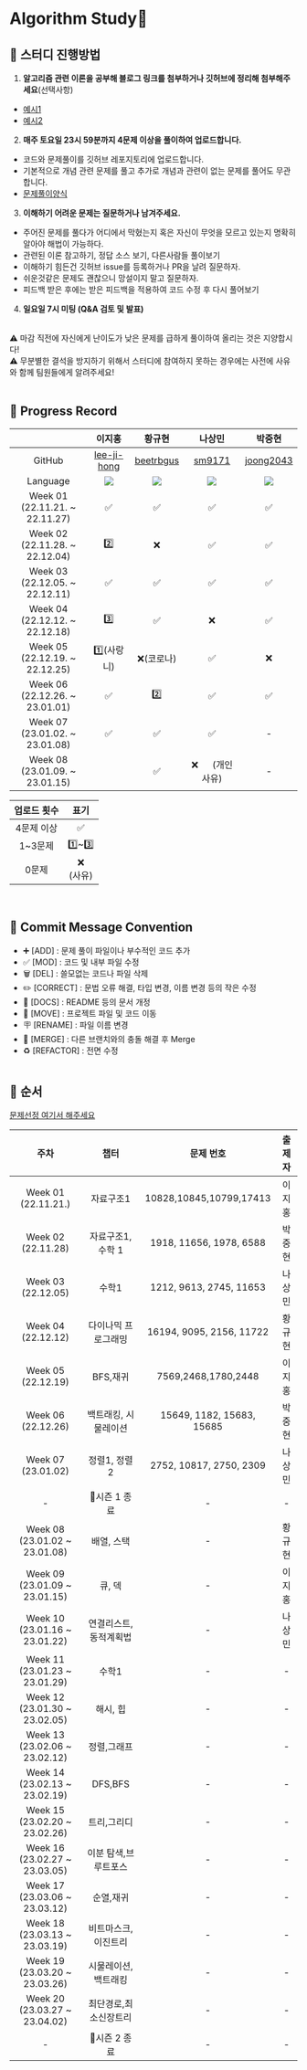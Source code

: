 # Algorithm Study📝

## 📍 스터디 진행방법
1. <b>알고리즘 관련 이론을 공부해 블로그 링크를 첨부하거나 깃허브에 정리해 첨부해주세요</b>(선택사항)
  - [예시1](https://gmlwjd9405.github.io/2018/05/06/algorithm-bubble-sort.html )
  - [예시2](https://github.com/AlgorismTest/coding-test-study/tree/main/%EC%9D%B4%EC%A7%80%ED%99%8D/%EA%B0%9C%EB%85%90%EC%A0%95%EB%A6%AC/1%EC%A3%BC%EC%B0%A8)

2. <b>매주 토요일 23시 59분까지 <b>4문제</b> 이상을 풀이하여 업로드합니다.</b>
  - 코드와 문제풀이를 깃허브 레포지토리에 업로드합니다. 
  - 기본적으로 개념 관련 문제를 풀고 추가로 개념과 관련이 없는 문제를 풀어도 무관합니다.
  - [문제풀이양식](https://github.com/AlgorismTest/coding-test-study/blob/main/solution%20template.md)
  
3. <b>이해하기 어려운 문제는 질문하거나 남겨주세요.</b>
  - 주어진 문제를 풀다가 어디에서 막혔는지 혹은 자신이 무엇을 모르고 있는지 명확히 알아야 해법이 가능하다.
  - 관련된 이론 참고하기, 정답 소스 보기, 다른사람들 풀이보기
  - 이해하기 힘든건 깃허브 issue를 등록하거나 PR을 날려 질문하자.
  - 쉬운것같은 문제도 괜찮으니 망설이지 말고 질문하자.
  - 피드백 받은 후에는 받은 피드백을 적용하여 코드 수정 후 다시 풀어보기
  
4. <b>일요일 7시 미팅 (Q&A 검토 및 발표)</b>
</br>
⚠️ 마감 직전에 자신에게 난이도가 낮은 문제를 급하게 풀이하여 올리는 것은 지양합시다!</br>
⚠️ 무분별한 결석을 방지하기 위해서 스터디에 참여하지 못하는 경우에는 사전에 사유와 함께 팀원들에게 알려주세요!
<br></br>

## 📍 Progress Record
|                                    | 이지홍 | 황규현 |                                                나상민                                                |                                                박중현                                                |
|:----------------------------------:| :---: | :---: |:-------------------------------------------------------------------------------------------------:|:-------------------------------------------------------------------------------------------------:|
|               GitHub               | [lee-ji-hong](https://github.com/lee-ji-hong) | [beetrbgus](https://github.com/beetrbgus) |                                [sm9171](https://github.com/sm9171)                                |                             [joong2043](https://github.com/joong2043)                             |
|              Language              | <img src="https://img.shields.io/badge/Javascript-yellow?style=for-the-badge-square&logo=Javascript&logoColor=F7DF1E"/> | <img src="https://img.shields.io/badge/Java-007396?style=flat-square&logo=Java&logoColor=white"/> | <img src="https://img.shields.io/badge/Java-007396?style=flat-square&logo=Java&logoColor=white"/> | <img src="https://img.shields.io/badge/Java-007396?style=flat-square&logo=Java&logoColor=white"/> |
| Week 01</br>(22.11.21. ~ 22.11.27) | ✅ | ✅ |                                                 ✅                                                 |                                                 ✅                                                 |
| Week 02</br>(22.11.28. ~ 22.12.04) | 2️⃣ | ❌ |                                                 ✅                                                 |                                                 ✅                                                 |
| Week 03</br>(22.12.05. ~ 22.12.11) | ✅ | ✅ |                                                 ✅                                                 |                                                 ✅                                                 |
| Week 04</br>(22.12.12. ~ 22.12.18) | 3️⃣ | ✅ |                                                 ❌                                                 |                                                 ✅                                                 |
| Week 05</br>(22.12.19. ~ 22.12.25) | 1️⃣(사랑니) | ❌(코로나) |                                                 ✅                                                 |                                                 ❌                                                 |
| Week 06</br>(22.12.26. ~ 23.01.01) | ✅ | 2️⃣ |                                                 ✅                                                 |                                                 ✅                                                 |
| Week 07</br>(23.01.02. ~ 23.01.08) | ✅ | ✅ |                                                 ✅                                                 |                                                 -                                                 |
| Week 08</br>(23.01.09. ~ 23.01.15) |  | ✅ |                                            ❌   (개인 사유)                                            |                                                 -                                                 |

| 업로드 횟수 | 표기 |
| :---: | :---: |
| 4문제 이상 | ✅ |
| 1~3문제 | 1️⃣~3️⃣ |
| 0문제 | ❌ <br/>(사유) |

<br>

## 📍 Commit Message Convention
- ➕ [ADD] : 문제 풀이 파일이나 부수적인 코드 추가
- ✅ [MOD] : 코드 및 내부 파일 수정
- 🗑 [DEL] : 쓸모없는 코드나 파일 삭제
- ✏️ [CORRECT] : 문법 오류 해결, 타입 변경, 이름 변경 등의 작은 수정
- 📄 [DOCS] : README 등의 문서 개정
- 🚚 [MOVE] : 프로젝트 파일 및 코드 이동
- 🪧 [RENAME] : 파일 이름 변경
- 🔀 [MERGE] : 다른 브랜치와의 충돌 해결 후 Merge
- ♻️ [REFACTOR] : 전면 수정
<br></br>

## 📍 순서

[문제선정 여기서 해주세요](https://github.com/encrypted-def/basic-algo-lecture/blob/master/workbook.md)

| 주차 | 챕터 | 문제 번호 | 출제자 |
| :---: | :---: | :---: | :---: |
| Week 01</br>(22.11.21.) | 자료구조1 | 10828,10845,10799,17413 | 이지홍 |
| Week 02</br>(22.11.28) | 자료구조1, 수학 1| 1918, 11656, 1978, 6588 | 박중현 |
| Week 03</br>(22.12.05) | 수학1 | 1212, 9613, 2745, 11653 | 나상민 |
| Week 04</br>(22.12.12) | 다이나믹 프로그래밍 | 16194, 9095, 2156, 11722 | 황규현 |
| Week 05</br>(22.12.19) | BFS,재귀 | 7569,2468,1780,2448 | 이지홍 |
| Week 06</br>(22.12.26) | 백트래킹, 시물레이션 | 15649, 1182, 15683, 15685 | 박중현 |
| Week 07</br>(23.01.02) | 정렬1, 정렬2 | 2752, 10817, 2750, 2309  | 나상민 |
| - | 🎊시즌 1 종료 | - | - |
| Week 08</br>(23.01.02 ~ 23.01.08) | 배열, 스택 | - | 황규현 |
| Week 09</br>(23.01.09 ~ 23.01.15) | 큐, 덱 | - | 이지홍 |
| Week 10</br>(23.01.16 ~ 23.01.22) | 연결리스트,동적계획법 | - | 나상민 |
| Week 11</br>(23.01.23 ~ 23.01.29) | 수학1 | - | - |
| Week 12</br>(23.01.30 ~ 23.02.05) | 해시, 힙 | - | - |
| Week 13</br>(23.02.06 ~ 23.02.12) | 정렬,그래프 | - | - |
| Week 14</br>(23.02.13 ~ 23.02.19) | DFS,BFS | - | - |
| Week 15</br>(23.02.20 ~ 23.02.26) | 트리,그리디 | - | - |
| Week 16</br>(23.02.27 ~ 23.03.05) | 이분 탐색,브루트포스 | - | - |
| Week 17</br>(23.03.06 ~ 23.03.12) | 순열,재귀 | - | - |
| Week 18</br>(23.03.13 ~ 23.03.19) | 비트마스크,이진트리 | - | - |
| Week 19</br>(23.03.20 ~ 23.03.26) | 시물레이션,백트래킹 | - | - |
| Week 20</br>(23.03.27 ~ 23.04.02) | 최단경로,최소신장트리 | - | - |
| - | 🎊시즌 2 종료 | - | - |





